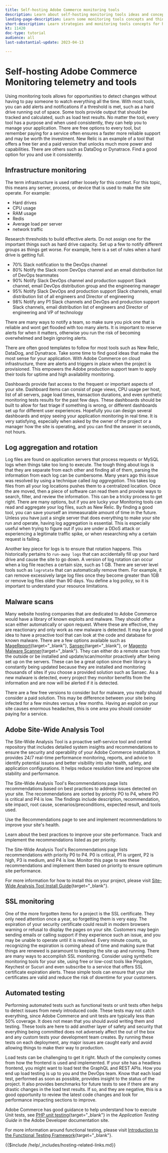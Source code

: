 ```yaml
---
title: Self-hosting Adobe Commerce monitoring tools
description: Learn about self-hosting monitoring tools ideas and concepts and best practices to consider.
landing-page-description: Learn some monitoring tools concepts and things to consider when hosting Adobe Commerce on your own.
short-description: Learn strategies and monitoring tools concepts for hosting Adobe Commerce yourself.
kt: 11420
doc-type: tutorial
audience: all
last-substantial-update: 2023-04-13

---
```


# Self-hosting Adobe Commerce Monitoring telemetry and tools

Using monitoring tools allows for opportunities to detect changes without having to pay someone to watch everything all the time. With most tools, you can add alerts and notifications if a threshold is met, such as a hard drive running out of space. Some tools provide output that should be tracked and calculated, such as load test results. No matter the tool, every tool has a purpose and when used consistently, they can help you to manage your application. There are free options to every tool, but remember paying for a service often ensures a faster more reliable support and may be worth the investment. New Relic is an example of a tool that offers a free tier and a paid version that unlocks much more power and capabilities. There are others such as DataDog or Dynatrace. Find a good option for you and use it consistently.

## Infrastructure monitoring

The term infrastructure is used rather loosely for this context. For this topic, this means any server, process, or device that is used to make the site operate. For example:

* Hard drives
* CPU usage
* RAM usage
* Redis
* Average load per server
* network traffic

Research thresholds to build effective alerts. Do not assign one for the important things such as hard drive capacity. Set up a few to notify different groups as things get worse. For example, here is a set of rules when a hard drive is getting full.

* 70% Slack notification to the DevOps channel
* 80% Notify the Slack room DevOps channel and an email distribution list of DevOps teammates
* 90% Notify Slack DevOps channel and production support Slack channel, email DevOps distribution group and the engineering manager
* 95% Notify Slack DevOps and production support Slack channels, email distribution list of all engineers and Director of engineering
* 98% Notify any P1 Slack channels and DevOps and production support Slack channels, email distribution list of engineers and Director of engineering and VP of technology

There are many ways to notify a team, so make sure you pick one that is reliable and wont get flooded with too many alerts. It is important to reserve alerts for when it matters, otherwise you run the risk of becoming overwhelmed and begin ignoring alerts.

There are often good templates to follow for most tools such as New Relic, DataDog, and Dynatrace. Take some time to find good ideas that make the most sense for your application. With Adobe Commerce on cloud infrastructure, there are alerts and triggers in place when the project is provisioned. This empowers the Adobe production support team to apply their tools for uptime and high availability monitoring.

Dashboards provide fast access to the frequent or important aspects of your site. Dashboard items can consist of page views, CPU usage per host, list of all servers, page load times, transaction durations, and even synthetic monitoring tests results for the past few days. These dashboards should be built to allow for fast triage if something is wrong, or different dashboards set up for different user experiences. Hopefully you can design several dashboards and enjoy seeing your application monitoring in real time. It is very satisfying, especially when asked by the owner of the project or a manager how the site is operating, and you can find the answer in seconds, not hours.

## Log aggregation and rotation

Log files are found on application servers that process requests or MySQL logs when things take too long to execute. The tough thing about logs is that they are separate from each other and finding all of them, parsing the information from each log can be cumbersome. Many years ago this issue was resolved by using a technique called _log aggregation_. This takes log files from all your log locations pushes them to a centralized location. Once the are moved, then a piece of software can read them and provide ways to search, filter, and review the information. This can be a tricky process to get right. There are many options, but if you are lucky your Monitoring tools can read and aggregate your log files, such as New Relic. By finding a good tool, you can save yourself an immeasurable amount of time in the future. Unless you have just a single server that does everything to make your site run and operate, having log aggregation is essential. This is especially useful when trying to figure out if you are under a DDoS attack or experiencing a legitimate traffic spike, or when researching why a certain request is failing. 

Another key piece for logs is to ensure that rotation happens. This historically pertains to `run-away logs` that can accidentally fill up your hard drive and cause the site to go down. A version of log rotation can occur when a log file reaches a certain size, such as 1 GB. There are server level tools such as `logrotate` that can automatically remove them. For example, it can remove excessively large log files once they become greater than 1GB or remove log files older than 90 days. You define a log policy, so it is important to understand your resource limitations. 

## Malware scans

Many website hosting companies that are dedicated to Adobe Commerce would have a library of known exploits and malware. They should offer a scan either automatically or upon request. Where these are effective, they are reactionary and only work as new malware is detected. It may be a good idea to have a proactive tool that can look at the code and database for known malware. There are a few options available such as [MageReport](https://www.magereport.com){target="_blank"}, [Sansec](https://sansec.io){target="_blank"}, or [Magento Malware Scanner](https://github.com/gwillem/magento-malware-scanner){target="_blank"}. They can either do a remote scan from the outside or be installed and update/scan/monitor proactively after being set up on the servers. These can be a great option since their library is constantly being updated because they are installed and monitoring thousands of sites if you choose a provided solution such as Sansec. As a new malware is detected, every project they monitor benefits from the information and are now will be alerted if it is detected.

There are a few free versions to consider but for malware, you really should consider a paid solution. This may be difference between your site being infected for a few minutes versus a few months. Having an exploit on your site causes enormous headaches, this is one area you should consider paying for a service.

## Adobe Site-Wide Analysis Tool

The Site-Wide Analysis Tool is a proactive self-service tool and central repository that includes detailed system insights and recommendations to ensure the security and operability of your Adobe Commerce installation. It provides 24/7 real-time performance monitoring, reports, and advice to identify potential issues and better visibility into site health, safety, and application configurations. It helps reduce resolution time and improve site stability and performance.

The Site-Wide Analysis Tool's Recommendations page lists recommendations based on best practices to address issues detected on your site. The recommendations are sorted by priority PO to P4, where PO is critical and P4 is low. The findings include description, recommendation, site impact, root cause, scenarios/preconditions, expected result, and tools used.

Use the Recommendations page to see and implement recommendations to improve your site's health.

Learn about the best practices to improve your site performance. Track and implement the recommendations listed as per priority.

The Site-Wide Analysis Tool's Recommendations page lists recommendations with priority P0 to P4. P0 is critical, P1 is urgent, P2 is high, P3 is medium, and P4 is low. Monitor this page to see these recommendations and implement them based on priority to ensure optimum site performance.

For more information for how to install this on your project, please visit [Site-Wide Analysis Tool Install Guide](https://experienceleague.adobe.com/docs/commerce-operations/tools/site-wide-analysis-tool/installation.html){target="_blank"}.

## SSL monitoring

One of the more forgotten items for a project is the SSL certificate. They only need attention once a year, so forgetting them is very easy. The expiration of your security certificate could result in modern browsers warning or refusal to display the pages on your site. Customers may begin sending emails or calling support if they experience such an issue, and you may be unable to operate until it is resolved. Every minute counts, so recognizing the expiration is coming ahead of time and making sure that things are renewed is paramount to keeping the site up and running. There are many ways to accomplish SSL monitoring. Consider using synthetic monitoring tools for your site, using free or low-cost tools like Pingdom, Keychest or Sucuri and even subscribe to a service that offers SSL certificate expiration alerts. These simple tools can ensure that your site certificates are valid and reduce the risk of downtime for your customers.

## Automated testing

Performing automated tests such as functional tests or unit tests often helps to detect issues from newly introduced code. These tests may not catch everything, since Adobe Commerce and unit tests are typically less than 50% coverage. It does not mean that you should avoid writing them and testing. These tools are here to add another layer of safety and security that everything being committed does not adversely affect the out of the box and any custom tests your development team creates. By running these tests on each deployment, any major issues are caught early and avoid allowing things to make their way to production. 

Load tests can be challenging to get it right. Much of the complexity comes from how the frontend is used and implemented. If your site has a headless frontend, you might want to load test the GraphQL and REST APIs. How you end up load testing is up to you and the DevOps team. Know that each load test, performed as soon as possible, provides insight to the status of the project. It also provides benchmarks for future tests to see if there are any drastic changes in the load test results. If so, and they are negative, this is a good opportunity to review the latest code changes and look for performance impacting sections to improve.

Adobe Commerce has good guidance to help understand how to execute Unit tests, see [PHP unit testing](https://developer.adobe.com/commerce/testing/guide/unit/){target="_blank"} in the _Application Testing Guide_ in the Adobe Developer documentation site.

For more information around functional testing, please visit [Introduction to the Functional Testing Framework](https://developer.adobe.com/commerce/testing/functional-testing-framework/){target="_blank"}.


{{$include /help/_includes/hosting-related-links.md}}
